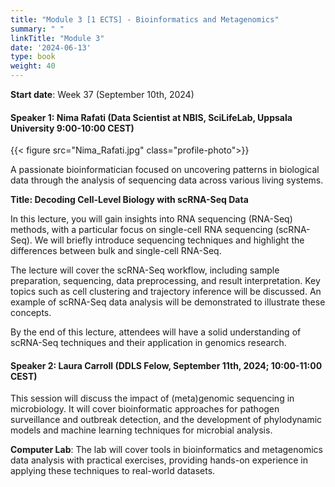 ```yaml
---
title: "Module 3 [1 ECTS] - Bioinformatics and Metagenomics"
summary: " "
linkTitle: "Module 3"
date: '2024-06-13'
type: book
weight: 40
---
```

<style>
  .profile-photo {
    width: 150px; /* Adjust the width as needed */
    height: auto; /* This keeps the aspect ratio of the image */
  }
</style>

**Start date**: Week 37 (September 10th, 2024)

<!-- has been updated -->
#### Speaker 1: Nima Rafati (Data Scientist at NBIS, SciLifeLab, Uppsala University 9:00-10:00 CEST)

{{< figure src="Nima_Rafati.jpg" class="profile-photo">}}

A passionate bioinformatician focused on uncovering patterns in biological data through the analysis of sequencing data across various living systems.

**Title: Decoding Cell-Level Biology with scRNA-Seq Data**

In this lecture, you will gain insights into RNA sequencing (RNA-Seq) methods, with a particular focus on single-cell RNA sequencing (scRNA-Seq). We will briefly introduce sequencing techniques and highlight the differences between bulk and single-cell RNA-Seq.

The lecture will cover the scRNA-Seq workflow, including sample preparation, sequencing, data preprocessing, and result interpretation. Key topics such as cell clustering and trajectory inference will be discussed. An example of scRNA-Seq data analysis will be demonstrated to illustrate these concepts.

By the end of this lecture, attendees will have a solid understanding of scRNA-Seq techniques and their application in genomics research.

<!-- needs to be updated -->
#### Speaker 2: Laura Carroll (DDLS Felow, September 11th, 2024; 10:00-11:00 CEST)

This session will discuss the impact of (meta)genomic sequencing in microbiology. It will cover bioinformatic approaches for pathogen surveillance and outbreak detection, and the development of phylodynamic models and machine learning techniques for microbial analysis.

<!-- needs to be updated -->
**Computer Lab**: The lab will cover tools in bioinformatics and metagenomics data analysis with practical exercises, providing hands-on experience in applying these techniques to real-world datasets.
